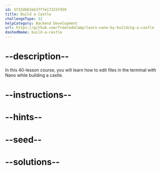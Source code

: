 ```yaml
---
id: 5f32db63eb37f7e17323f459
title: Build a Castle
challengeType: 12
helpCategory: Backend Development
url: https://github.com/freeCodeCamp/learn-nano-by-building-a-castle
dashedName: build-a-castle
---
```


# --description--

In this 40-lesson course, you will learn how to edit files in the terminal with Nano while building a castle.

# --instructions--

# --hints--

# --seed--

# --solutions--
